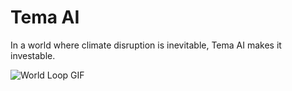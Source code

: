 # Tema AI

In a world where climate disruption is inevitable, Tema AI makes it investable.

![World Loop GIF](images/WorldLoop.gif)